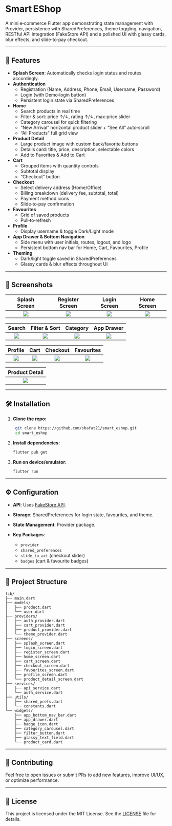 # Smart EShop

A mini e‑commerce Flutter app demonstrating state management with Provider, persistence with SharedPreferences, theme toggling, navigation, RESTful API integration (FakeStore API) and a polished UI with glassy cards, blur effects, and slide‑to‑pay checkout.

---

## 🚀 Features

- **Splash Screen**: Automatically checks login status and routes accordingly.  
- **Authentication**  
  - Registration (Name, Address, Phone, Email, Username, Password)  
  - Login (with Demo‑login button)  
  - Persistent login state via SharedPreferences  
- **Home**  
  - Search products in real time  
  - Filter & sort: price ↑/↓, rating ↑/↓, max‑price slider  
  - Category carousel for quick filtering  
  - “New Arrival” horizontal product slider + “See All” auto‑scroll  
  - “All Products” full grid view  
- **Product Detail**  
  - Large product image with custom back/favorite buttons  
  - Details card: title, price, description, selectable colors  
  - Add to Favorites & Add to Cart  
- **Cart**  
  - Grouped items with quantity controls  
  - Subtotal display  
  - “Checkout” button  
- **Checkout**  
  - Select delivery address (Home/Office)  
  - Billing breakdown (delivery fee, subtotal, total)  
  - Payment method icons  
  - Slide‑to‑pay confirmation  
- **Favourites**  
  - Grid of saved products  
  - Pull‑to‑refresh  
- **Profile**  
  - Display username & toggle Dark/Light mode  
- **App Drawer & Bottom Navigation**  
  - Side menu with user initials, routes, logout, and logo  
  - Persistent bottom nav bar for Home, Cart, Favourites, Profile  
- **Theming**  
  - Dark/light toggle saved in SharedPreferences  
  - Glassy cards & blur effects throughout UI  

---

## 📸 Screenshots

| Splash Screen | Register Screen | Login Screen | Home Screen |
|:-------------:|:---------------:|:------------:|:-----------:|
| ![](https://i.postimg.cc/ZKThnYTQ/Screenshot-1753037352.png) | ![](https://i.postimg.cc/NjFq8N27/Screenshot-1753037361.png) | ![](https://i.postimg.cc/wjrKwhhK/Screenshot-1753037367.png) | ![](https://i.postimg.cc/nzv6VgNZ/Screenshot-1753037372.png) |

| Search | Filter & Sort | Category | App Drawer |
|:------:|:-------------:|:--------:|:----------:|
| ![](https://i.postimg.cc/Bb4RjNGF/Screenshot-1753037376.png) | ![](https://i.postimg.cc/Y9c5HMnb/Screenshot-1753037378.png) | ![](https://i.postimg.cc/NFxqDSxb/Screenshot-1753037388.png) | ![](https://i.postimg.cc/FKfvvP9s/Screenshot-1753037392.png) |

| Profile | Cart | Checkout | Favourites |
|:-------:|:----:|:--------:|:----------:|
| ![](https://i.postimg.cc/5tZV2w05/Screenshot-1753037395.png) | ![](https://i.postimg.cc/vBfdgcgJ/Screenshot-1753037416.png) | ![](https://i.postimg.cc/yxKCFs0k/Screenshot-1753037418.png) | ![](https://i.postimg.cc/T2j6T5Xm/Screenshot-1753037426.png) |

| Product Detail |
|:--------------:|
| ![](https://i.postimg.cc/k5R0zBc2/Screenshot-1753037428.png) |

---

## 🛠 Installation

1. **Clone the repo:**  
   ```bash
    git clone https://github.com/shafat21/smart_eshop.git
    cd smart_eshop
    ```

2. **Install dependencies:**

   ```bash
   flutter pub get
   ```
3. **Run on device/emulator:**

   ```bash
   flutter run
   ```

---

## ⚙️ Configuration

* **API**: Uses [FakeStore API](https://fakestoreapi.com).
* **Storage**: SharedPreferences for login state, favourites, and theme.
* **State Management**: Provider package.
* **Key Packages**:

  * `provider`
  * `shared_preferences`
  * `slide_to_act` (checkout slider)
  * `badges` (cart & favourite badges)

---

## 📂 Project Structure

```
lib/
├── main.dart
├── models/
│   ├── product.dart
│   └── user.dart
├── providers/
│   ├── auth_provider.dart
│   ├── cart_provider.dart
│   ├── product_provider.dart
│   └── theme_provider.dart
├── screens/
│   ├── splash_screen.dart
│   ├── login_screen.dart
│   ├── register_screen.dart
│   ├── home_screen.dart
│   ├── cart_screen.dart
│   ├── checkout_screen.dart
│   ├── favourites_screen.dart
│   ├── profile_screen.dart
│   └── product_detail_screen.dart
├── services/
│   ├── api_service.dart
│   └── auth_service.dart
├── utils/
│   ├── shared_prefs.dart
│   └── constants.dart
└── widgets/
    ├── app_bottom_nav_bar.dart
    ├── app_drawer.dart
    ├── badge_icon.dart
    ├── category_carousel.dart
    ├── filter_button.dart
    ├── glassy_text_field.dart
    └── product_card.dart
```

---

## 🤝 Contributing

Feel free to open issues or submit PRs to add new features, improve UI/UX, or optimize performance.

---

## 📄 License

This project is licensed under the MIT License. See the [LICENSE](LICENSE) file for details.
